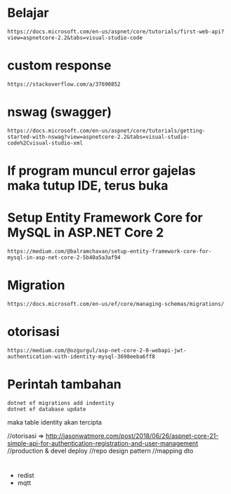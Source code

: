 # Belajar
````
https://docs.microsoft.com/en-us/aspnet/core/tutorials/first-web-api?view=aspnetcore-2.2&tabs=visual-studio-code
```` 
# custom response
````
https://stackoverflow.com/a/37690852
````
# nswag (swagger)
````  
https://docs.microsoft.com/en-us/aspnet/core/tutorials/getting-started-with-nswag?view=aspnetcore-2.2&tabs=visual-studio-code%2Cvisual-studio-xml
````
# If program muncul error gajelas maka tutup IDE, terus buka


# Setup Entity Framework Core for MySQL in ASP.NET Core 2
````
https://medium.com/@balramchavan/setup-entity-framework-core-for-mysql-in-asp-net-core-2-5b40a5a3af94
````

# Migration
````
https://docs.microsoft.com/en-us/ef/core/managing-schemas/migrations/
````
# otorisasi
````
https://medium.com/@ozgurgul/asp-net-core-2-0-webapi-jwt-authentication-with-identity-mysql-3698eeba6ff8
````
# Perintah tambahan
````
dotnet ef migrations add indentity
dotnet ef database update
````
maka table identity akan tercipta


//otorisasi => http://jasonwatmore.com/post/2018/06/26/aspnet-core-21-simple-api-for-authentication-registration-and-user-management
//production & devel deploy
//repo design pattern
//mapping dto

#
- redist
- mqtt
